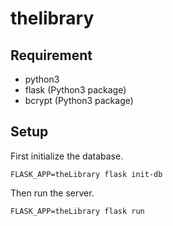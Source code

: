 # thelibrary

## Requirement

- python3
- flask (Python3 package)
- bcrypt (Python3 package)

## Setup

First initialize the database.

```shell
FLASK_APP=theLibrary flask init-db
```

Then run the server.

```shell
FLASK_APP=theLibrary flask run
```
